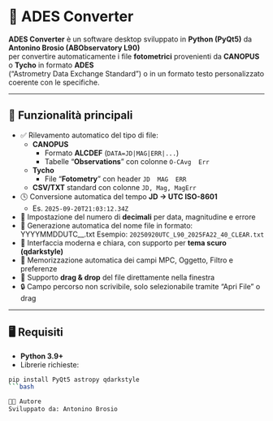 # 🌌 ADES Converter

**ADES Converter** è un software desktop sviluppato in **Python (PyQt5)** da **Antonino Brosio (ABObservatory L90)**  
per convertire automaticamente i file **fotometrici** provenienti da **CANOPUS** o **Tycho** in formato **ADES**  
(“Astrometry Data Exchange Standard”) o in un formato testo personalizzato coerente con le specifiche.

---

## 🧩 Funzionalità principali

- ✅ Rilevamento automatico del tipo di file:
  - **CANOPUS**
    - Formato **ALCDEF** (`DATA=JD|MAG|ERR|...`)
    - Tabelle “**Observations**” con colonne `O-CAvg  Err`
  - **Tycho**
    - File “**Fotometry**” con header `JD  MAG  ERR`
  - **CSV/TXT** standard con colonne `JD, Mag, MagErr`
- 🕓 Conversione automatica del tempo **JD → UTC ISO-8601**
  - Es. `2025-09-20T21:03:12.34Z`
- 🎯 Impostazione del numero di **decimali** per data, magnitudine e errore
- 💾 Generazione automatica del nome file in formato:
YYYYMMDDUTC_<MPC><OGGETTO><NOSS>_<FILTRO>.txt
Esempio: `20250920UTC_L90_2025FA22_40_CLEAR.txt`
- 🎨 Interfaccia moderna e chiara, con supporto per **tema scuro (qdarkstyle)**
- 🧠 Memorizzazione automatica dei campi MPC, Oggetto, Filtro e preferenze
- 📂 Supporto **drag & drop** del file direttamente nella finestra
- 🔒 Campo percorso non scrivibile, solo selezionabile tramite “Apri File” o drag

---

## 🖥️ Requisiti

- **Python 3.9+**
- Librerie richieste:
```bash
pip install PyQt5 astropy qdarkstyle
```bash

👨‍💻 Autore
Sviluppato da: Antonino Brosio
